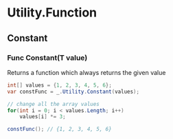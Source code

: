 # Utility.Function

## Constant

### Func<T> Constant(T value)
Returns a function which always returns the given value
```csharp
int[] values = {1, 2, 3, 4, 5, 6};
var constFunc = _.Utility.Constant(values);

// change all the array values
for(int i = 0; i < values.Length; i++)
    values[i] *= 3;

constFunc(); // {1, 2, 3, 4, 5, 6}
```
